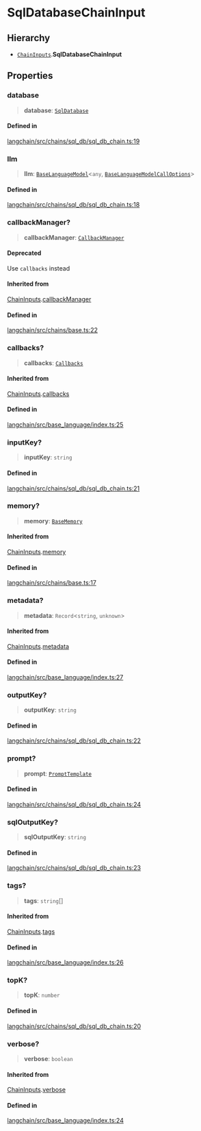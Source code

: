 SqlDatabaseChainInput
=====================

Hierarchy[](#hierarchy "Direct link to Hierarchy")
---------------------------------------------------

*   [`ChainInputs`](/docs/api/chains/interfaces/ChainInputs).**SqlDatabaseChainInput**

Properties[](#properties "Direct link to Properties")
------------------------------------------------------

### database[](#database "Direct link to database")

> **database**: [`SqlDatabase`](/docs/api/sql_db/classes/SqlDatabase)

#### Defined in[](#defined-in "Direct link to Defined in")

[langchain/src/chains/sql\_db/sql\_db\_chain.ts:19](https://github.com/hwchase17/langchainjs/blob/1c1274d/langchain/src/chains/sql_db/sql_db_chain.ts#L19)

### llm[](#llm "Direct link to llm")

> **llm**: [`BaseLanguageModel`](/docs/api/base_language/classes/BaseLanguageModel)<`any`, [`BaseLanguageModelCallOptions`](/docs/api/base_language/interfaces/BaseLanguageModelCallOptions)\>

#### Defined in[](#defined-in-1 "Direct link to Defined in")

[langchain/src/chains/sql\_db/sql\_db\_chain.ts:18](https://github.com/hwchase17/langchainjs/blob/1c1274d/langchain/src/chains/sql_db/sql_db_chain.ts#L18)

### callbackManager?[](#callbackmanager "Direct link to callbackManager?")

> **callbackManager**: [`CallbackManager`](/docs/api/callbacks/classes/CallbackManager)

#### Deprecated[](#deprecated "Direct link to Deprecated")

Use `callbacks` instead

#### Inherited from[](#inherited-from "Direct link to Inherited from")

[ChainInputs](/docs/api/chains/interfaces/ChainInputs).[callbackManager](/docs/api/chains/interfaces/ChainInputs#callbackmanager)

#### Defined in[](#defined-in-2 "Direct link to Defined in")

[langchain/src/chains/base.ts:22](https://github.com/hwchase17/langchainjs/blob/1c1274d/langchain/src/chains/base.ts#L22)

### callbacks?[](#callbacks "Direct link to callbacks?")

> **callbacks**: [`Callbacks`](/docs/api/callbacks/types/Callbacks)

#### Inherited from[](#inherited-from-1 "Direct link to Inherited from")

[ChainInputs](/docs/api/chains/interfaces/ChainInputs).[callbacks](/docs/api/chains/interfaces/ChainInputs#callbacks)

#### Defined in[](#defined-in-3 "Direct link to Defined in")

[langchain/src/base\_language/index.ts:25](https://github.com/hwchase17/langchainjs/blob/1c1274d/langchain/src/base_language/index.ts#L25)

### inputKey?[](#inputkey "Direct link to inputKey?")

> **inputKey**: `string`

#### Defined in[](#defined-in-4 "Direct link to Defined in")

[langchain/src/chains/sql\_db/sql\_db\_chain.ts:21](https://github.com/hwchase17/langchainjs/blob/1c1274d/langchain/src/chains/sql_db/sql_db_chain.ts#L21)

### memory?[](#memory "Direct link to memory?")

> **memory**: [`BaseMemory`](/docs/api/memory/classes/BaseMemory)

#### Inherited from[](#inherited-from-2 "Direct link to Inherited from")

[ChainInputs](/docs/api/chains/interfaces/ChainInputs).[memory](/docs/api/chains/interfaces/ChainInputs#memory)

#### Defined in[](#defined-in-5 "Direct link to Defined in")

[langchain/src/chains/base.ts:17](https://github.com/hwchase17/langchainjs/blob/1c1274d/langchain/src/chains/base.ts#L17)

### metadata?[](#metadata "Direct link to metadata?")

> **metadata**: `Record`<`string`, `unknown`\>

#### Inherited from[](#inherited-from-3 "Direct link to Inherited from")

[ChainInputs](/docs/api/chains/interfaces/ChainInputs).[metadata](/docs/api/chains/interfaces/ChainInputs#metadata)

#### Defined in[](#defined-in-6 "Direct link to Defined in")

[langchain/src/base\_language/index.ts:27](https://github.com/hwchase17/langchainjs/blob/1c1274d/langchain/src/base_language/index.ts#L27)

### outputKey?[](#outputkey "Direct link to outputKey?")

> **outputKey**: `string`

#### Defined in[](#defined-in-7 "Direct link to Defined in")

[langchain/src/chains/sql\_db/sql\_db\_chain.ts:22](https://github.com/hwchase17/langchainjs/blob/1c1274d/langchain/src/chains/sql_db/sql_db_chain.ts#L22)

### prompt?[](#prompt "Direct link to prompt?")

> **prompt**: [`PromptTemplate`](/docs/api/prompts/classes/PromptTemplate)

#### Defined in[](#defined-in-8 "Direct link to Defined in")

[langchain/src/chains/sql\_db/sql\_db\_chain.ts:24](https://github.com/hwchase17/langchainjs/blob/1c1274d/langchain/src/chains/sql_db/sql_db_chain.ts#L24)

### sqlOutputKey?[](#sqloutputkey "Direct link to sqlOutputKey?")

> **sqlOutputKey**: `string`

#### Defined in[](#defined-in-9 "Direct link to Defined in")

[langchain/src/chains/sql\_db/sql\_db\_chain.ts:23](https://github.com/hwchase17/langchainjs/blob/1c1274d/langchain/src/chains/sql_db/sql_db_chain.ts#L23)

### tags?[](#tags "Direct link to tags?")

> **tags**: `string`\[\]

#### Inherited from[](#inherited-from-4 "Direct link to Inherited from")

[ChainInputs](/docs/api/chains/interfaces/ChainInputs).[tags](/docs/api/chains/interfaces/ChainInputs#tags)

#### Defined in[](#defined-in-10 "Direct link to Defined in")

[langchain/src/base\_language/index.ts:26](https://github.com/hwchase17/langchainjs/blob/1c1274d/langchain/src/base_language/index.ts#L26)

### topK?[](#topk "Direct link to topK?")

> **topK**: `number`

#### Defined in[](#defined-in-11 "Direct link to Defined in")

[langchain/src/chains/sql\_db/sql\_db\_chain.ts:20](https://github.com/hwchase17/langchainjs/blob/1c1274d/langchain/src/chains/sql_db/sql_db_chain.ts#L20)

### verbose?[](#verbose "Direct link to verbose?")

> **verbose**: `boolean`

#### Inherited from[](#inherited-from-5 "Direct link to Inherited from")

[ChainInputs](/docs/api/chains/interfaces/ChainInputs).[verbose](/docs/api/chains/interfaces/ChainInputs#verbose)

#### Defined in[](#defined-in-12 "Direct link to Defined in")

[langchain/src/base\_language/index.ts:24](https://github.com/hwchase17/langchainjs/blob/1c1274d/langchain/src/base_language/index.ts#L24)